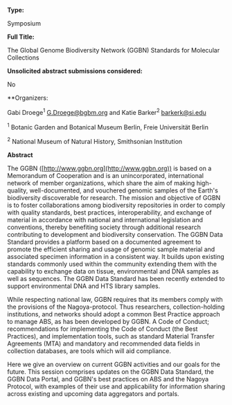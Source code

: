 

**Type:**

Symposium

**Full Title:** 

The Global Genome Biodiversity Network (GGBN) Standards for Molecular Collections

**Unsolicited abstract submissions considered:** 

No
 
**Organizers: 

Gabi Droege<sup>1</sup> G.Droege@bgbm.org and Katie Barker<sup>2 </sup>barkerk@si.edu

<sup>1</sup> Botanic Garden and Botanical Museum Berlin, Freie Universität Berlin

<sup>2</sup> National Museum of Natural History, Smithsonian Institution

 

**Abstract**

The GGBN ([http://www.ggbn.org](http://www.ggbn.org)) is based on a Memorandum of Cooperation and is an unincorporated, international network of member organizations, which share the aim of making high-quality, well-documented, and vouchered genomic samples of the Earth's biodiversity discoverable for research. The mission and objective of GGBN is to foster collaborations among biodiversity repositories in order to comply with quality standards, best practices, interoperability, and exchange of material in accordance with national and international legislation and conventions, thereby benefiting society through additional research contributing to development and biodiversity conservation. The GGBN Data Standard provides a platform based on a documented agreement to promote the efficient sharing and usage of genomic sample material and associated specimen information in a consistent way. It builds upon existing standards commonly used within the community extending them with the capability to exchange data on tissue, environmental and DNA samples as well as sequences. The GGBN Data Standard has been recently extended to support environmental DNA and HTS library samples.

While respecting national law, GGBN requires that its members comply with the provisions of the Nagoya-protocol. Thus researchers, collection-holding institutions, and networks should adopt a common Best Practice approach to manage ABS, as has been developed by GGBN. A Code of Conduct; recommendations for implementing the Code of Conduct (the Best Practices), and implementation tools, such as standard Material Transfer Agreements (MTA) and mandatory and recommended data fields in collection databases, are tools which will aid compliance.

Here we give an overview on current GGBN activities and our goals for the future. This session comprises updates on the GGBN Data Standard, the GGBN Data Portal, and GGBN's best practices on ABS and the Nagoya Protocol, with examples of their use and applicability for information sharing across existing and upcoming data aggregators and portals.

